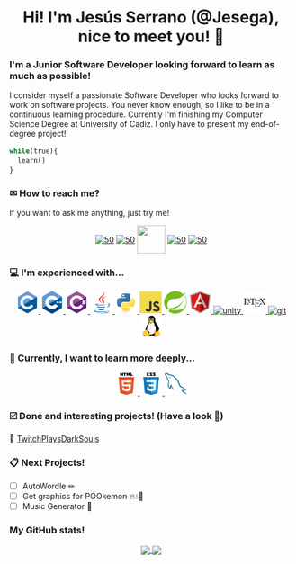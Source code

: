 <h1 align="center"> Hi! I'm Jesús Serrano (@Jesega), nice to meet you! 👋 </h1>
<h3 align="left"> I'm a Junior Software Developer looking forward to learn as much as possible! </h3>



I consider myself a passionate Software Developer who looks forward to work on software projects. You never know enough, so I like to  be in a continuous learning procedure. Currently I'm finishing my Computer Science Degree at University of Cadiz. I only have to present my end-of-degree project!

```python
while(true){
  learn()
}
```

<h3 align="left"> ✉ How to reach me? </h3>

<p>If you want to ask me anything, just try me!</p>

<p align="center">
<a href="mailto:jesus.serrano.gallan@gmail.com" target="blank"><img align="center" src="https://github.com/gauravghongde/social-icons/blob/master/PNG/Color/Gmail.png" alt="50" height="50" width="50" /></a>
<a href="https://www.linkedin.com/in/jes%C3%BAs-serrano-gall%C3%A1n-b768a3175/" target="blank"><img align="center" src="https://github.com/gauravghongde/social-icons/blob/master/PNG/Color/LinkedIN.png" alt="50" height="50" width="50" /></a>
<a href="https://twitter.com/Jesega_" target="blank"><img align="center" src="https://github.com/gauravghongde/social-icons/blob/master/PNG/Color/Twitter.png" height="50" width="50" /></a>
<a href="https://www.instagram.com/jesega_/?hl=es" target="blank"><img align="center" src="https://github.com/gauravghongde/social-icons/blob/master/PNG/Color/Instagram.png" alt="50" height="50" width="50" /></a>
<a href="https://discordapp.com/users/256367451636236288/" target="blank"><img align="center" src="https://github.com/gauravghongde/social-icons/blob/master/PNG/Color/Discord.png" alt="50" height="50" width="50" /></a>
</p>

<h3 align="left">  💻 I'm experienced with...  </h3>
<p align="center"> 
  <a href="https://www.cprogramming.com/" target="_blank"> <img src="https://github.com/devicons/devicon/blob/master/icons/c/c-original.svg" alt="c" width="40" height="40"/> </a> 
  <a href="https://www.w3schools.com/cpp/" target="_blank"> <img src="https://github.com/devicons/devicon/blob/master/icons/cplusplus/cplusplus-original.svg" alt="cplusplus" width="40" height="40"/> </a> 
  <a href="https://www.w3schools.com/cs/index.php" target="_blank"> <img src="https://github.com/devicons/devicon/blob/master/icons/csharp/csharp-original.svg" alt="csharp" width="40" height="40"/> </a> 
  <a href="https://docs.oracle.com/javase/7/docs/api/" target="_blank"> <img src="https://github.com/devicons/devicon/blob/master/icons/java/java-original.svg" alt="java" width="40" height="40"/> </a> 
  <a href="https://www.python.org" target="_blank"> <img src="https://github.com/devicons/devicon/blob/master/icons/python/python-original.svg" alt="python" width="40" height="40"/> </a> 
  <a href="https://developer.mozilla.org/es/docs/Web/JavaScript" target="_blank"> <img src="https://github.com/devicons/devicon/blob/master/icons/javascript/javascript-original.svg" alt="javascript" width="40" height="40"/> </a> 
  <a href="https://spring.io/" target="_blank"> <img src="https://github.com/devicons/devicon/blob/master/icons/spring/spring-original.svg" alt="spring" width="40" height="40"/> </a> 
  <a href="https://angular.io/start" target="_blank"> <img src="https://github.com/devicons/devicon/blob/master/icons/angularjs/angularjs-original.svg" alt="angular" width="40" height="40"/> </a> 
  <a href="https://unity.com/es" target="_blank"> <img src="https://cdn.jsdelivr.net/gh/devicons/devicon/icons/unity/unity-original.svg"" alt="unity" width="40" height="40"/> </a> 
  <a href="https://www.latex-project.org/" target="_blank"> <img src="https://github.com/devicons/devicon/blob/master/icons/latex/latex-original.svg" alt="latex" width="40" height="40"/> </a>
  <a href="https://git-scm.com/" target="_blank"> <img src="https://www.vectorlogo.zone/logos/git-scm/git-scm-icon.svg" alt="git" width="40" height="40"/> </a> 
  <a href="https://www.linux.org/" target="_blank"> <img src="https://github.com/devicons/devicon/blob/master/icons/linux/linux-original.svg" alt="linux" width="40" height="40"/> </a> 
  
</p>
  
<h3 align="left">  📖 Currently, I want to learn more deeply... </h3>  
<p align="center"> 
  <a href="https://www.w3.org/html/" target="_blank"> <img src="https://github.com/devicons/devicon/blob/master/icons/html5/html5-original-wordmark.svg" alt="html5" width="40" height="40"/> </a> 
    <a href="https://www.w3schools.com/css/" target="_blank"> <img src="https://github.com/devicons/devicon/blob/master/icons/css3/css3-original-wordmark.svg" alt="css3" width="40" height="40"/> </a> 
  <a href="https://www.mysql.com/" target="_blank"> <img src="https://github.com/devicons/devicon/blob/master/icons/mysql/mysql-original.svg" alt="mysql" width="40" height="40"/> </a>

</p>

<h3 align="left">  ☑️ Done and interesting projects! (Have a look 👀) </h3> 
  💬 <a href="https://github.com/Jesega/TwitchPlaysDS">TwitchPlaysDarkSouls</a>

<h3 align="left">  📋 Next Projects! </h3>  

- [ ] AutoWordle ✏
- [ ] Get graphics for POOkemon 🔥💧🌱
- [ ] Music Generator 🎵

<h3 align="left">  My GitHub stats! </h3>  
<p align="center">    
 
<p  align="center">
<a href="https://github.com/anuraghazra/github-readme-stats">
  <img align="center" src="https://github-readme-stats.vercel.app/api?username=Jesega&show_icons=true&theme=tokyonight&count_private=true" />
</a>
<a href="https://github.com/anuraghazra/convoychat">
  <img align="center" src="https://github-readme-stats.vercel.app/api/top-langs/?username=Jesega&layout=compact" />
</a>
</p>


<!---
Jesega/Jesega is a ✨ special ✨ repository because its `README.md` (this file) appears on your GitHub profile.
You can click the Preview link to take a look at your changes.
--->

#

